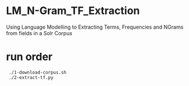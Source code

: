 # LM_N-Gram_TF_Extraction
Using Language Modelling to Extracting Terms, Frequencies and NGrams from fields in a Solr Corpus


# run order
```
 ./1-download-corpus.sh
 ./2-extract-tf.py

```
